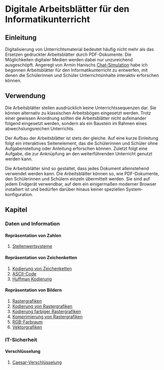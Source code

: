# Digitale Arbeits&shy;blätter für den Informatik&shy;unterricht

## Einleitung
Digitalisierung von Unterrichts&shy;material bedeutet häufig nicht mehr als das Ersetzen gedruckter Arbeits&shy;blätter durch PDF-Dokumente. Die Möglichkeiten digitaler Medien werden dabei nur unzureichend ausgeschöpft. Angeregt von Armin Hanischs [Chat-Simulation](https://www.arminhanisch.de/2019/02/chats-simulieren/) habe ich begonnen Arbeits&shy;blätter für den Informatik&shy;unterricht zu entwerfen, mit denen die Schülerinnen und Schüler Unterrichts&shy;inhalte interaktiv erforschen können.

## Verwendung
Die Arbeits&shy;blätter stellen ausdrücklich keine Unterrichts&shy;sequenzen dar. Sie können alternativ zu klassischen Arbeits&shy;bögen eingesetzt werden. Trotz einer gewissen Anordnung sollten die Arbeits&shy;blätter nicht aufeinander folgend eingesetzt werden, sondern als ein Baustein im Rahmen eines abwechslungs&shy;reichen Unterrichts.

Der Aufbau der Arbeits&shy;blätter ist stets der gleiche. Auf eine kurze Einleitung folgt ein interaktives Seitenelement, das die Schülerinnen und Schüler ohne Aufgaben&shy;stellung oder Anleitung erforschen können. Zuletzt folgt eine Aufgabe, die zur Anknüpfung an den weiterführenden Unterricht genutzt werden kann.

Die Arbeits&shy;blätter sind so gestaltet, dass jedes Dokument alleinstehend verwendet werden kann. Die Arbeits&shy;blätter können so, wie PDF-Dokumente, den Schülerinnen und Schülern einzeln übermittelt werden. Sie sind auf jedem Endgerät verwendbar, auf dem ein einigermaßen moderner Browser installiert ist und bedürfen darüber hinaus keiner speziellen System&shy;konfiguration.

## Kapitel
### Daten und Information
#### Repräsentation von Zahlen
1. [Stellenwertsysteme](https://htmlpreview.github.io/?https://github.com/philipp-moeller/exploreCS/blob/master/stellenwertsysteme.htm)
#### Repräsentation von Zeichenketten
1. [Kodierung von Zeichenketten](https://htmlpreview.github.io/?https://github.com/philipp-moeller/exploreCS/blob/master/kodierung_zeichenketten.htm)
2. [ASCII-Code](https://htmlpreview.github.io/?https://github.com/philipp-moeller/exploreCS/blob/master/ascii_code.htm)
3. [Huffman Kodierung](https://htmlpreview.github.io/?https://github.com/philipp-moeller/exploreCS/blob/master/huffman_kodierung.htm)
#### Repräsentation von Bildern
1. [Rastergrafiken](https://htmlpreview.github.io/?https://github.com/philipp-moeller/exploreCS/blob/master/rastergrafiken.htm)
2. [Kodierung von Rastergrafiken](https://htmlpreview.github.io/?https://github.com/philipp-moeller/exploreCS/blob/master/kodierung_rastergrafiken.htm)
3. [Kodierung farbiger Rastergrafiken](https://htmlpreview.github.io/?https://github.com/philipp-moeller/exploreCS/blob/master/farbige_rastergrafiken.htm)
4. [Komprimierung von Rastergrafiken](https://htmlpreview.github.io/?https://github.com/philipp-moeller/exploreCS/blob/master/komprimierung_rastergrafiken.htm)
5. [RGB-Farbraum](https://htmlpreview.github.io/?https://github.com/philipp-moeller/exploreCS/blob/master/rgb_farbraum.htm)
6. [Vektorgrafiken](https://htmlpreview.github.io/?https://github.com/philipp-moeller/exploreCS/blob/master/vektorgrafiken.htm)
### IT-Sicherheit
#### Verschlüsselung
1. [Caesar-Verschlüsselung](https://htmlpreview.github.io/?https://github.com/philipp-moeller/exploreCS/blob/master/caesar_verschluesselung.htm)
